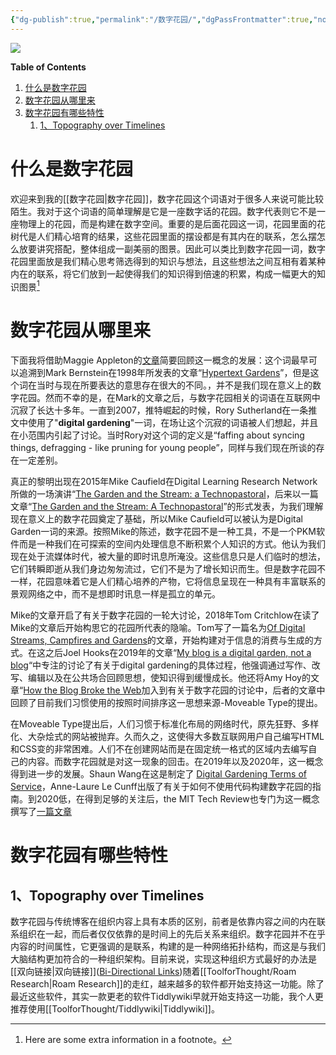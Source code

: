 ```yaml
---
{"dg-publish":true,"permalink":"/数字花园/","dgPassFrontmatter":true,"noteIcon":"","created":"2023-05-27T22:43:08.559+08:00","updated":"2023-05-28T20:50:27.274+08:00"}
---
```





![](http://photo-robin.oss-cn-beijing.aliyuncs.com/img/2023-05-27-124614.jpg)

**Table of Contents**

1. [什么是数字花园](#%E4%BB%80%E4%B9%88%E6%98%AF%E6%95%B0%E5%AD%97%E8%8A%B1%E5%9B%AD)
1. [数字花园从哪里来](#%E6%95%B0%E5%AD%97%E8%8A%B1%E5%9B%AD%E4%BB%8E%E5%93%AA%E9%87%8C%E6%9D%A5)
1. [数字花园有哪些特性](#%E6%95%B0%E5%AD%97%E8%8A%B1%E5%9B%AD%E6%9C%89%E5%93%AA%E4%BA%9B%E7%89%B9%E6%80%A7)
	1. [1、Topography over Timelines](#1%E3%80%81Topography%20over%20Timelines)



# 什么是数字花园

欢迎来到我的[[数字花园\|数字花园]]，数字花园这个词语对于很多人来说可能比较陌生。我对于这个词语的简单理解是它是一座数字话的花园。数字代表则它不是一座物理上的花园，而是构建在数字空间。重要的是后面花园这一词，花园里面的花树代是人们精心培育的结果，这些花园里面的摆设都是有其内在的联系，怎么摆怎么放要讲究搭配，整体组成一副美丽的图景。因此可以类比到数字花园一词，数字花园里面放是我们精心思考筛选得到的知识与想法，且这些想法之间互相有着某种内在的联系，将它们放到一起使得我们的知识得到倍速的积累，构成一幅更大的知识图景[^1]

# 数字花园从哪里来

下面我将借助Maggie Appleton的[文章](https://maggieappleton.com/garden-history)简要回顾这一概念的发展：这个词最早可以追溯到Mark Bernstein在1998年所发表的文章“[Hypertext Gardens](http://www.eastgate.com/garden/Enter.html)”，但是这个词在当时与现在所要表达的意思存在很大的不同。，并不是我们现在意义上的数字花园。然而不幸的是，在Mark的文章之后，与数字花园相关的词语在互联网中沉寂了长达十多年。一直到2007，推特崛起的时候，Rory Sutherland在一条推文中使用了"**digital gardening**"一词，在场让这个沉寂的词语被人们想起，并且在小范围内引起了讨论。当时Rory对这个词的定义是“faffing about syncing things, defragging - like pruning for young people”，同样与我们现在所谈的存在一定差别。

真正的黎明出现在2015年Mike Caufield在Digital Learning Research Network所做的一场演讲“[The Garden and the Stream: a Technopastoral](https://www.youtube.com/watch?v=ckv_CjyKyZY&feature=emb_logo)，后来以一篇文章“[The Garden and the Stream: A Technopastoral](https://hapgood.us/2015/10/17/the-garden-and-the-stream-a-technopastoral/)”的形式发表，为我们理解现在意义上的数字花园奠定了基础，所以Mike Caufield可以被认为是Digital Garden一词的来源。按照Mike的陈述，数字花园不是一种工具，不是一个PKM软件而是一种我们在可探索的空间内处理信息不断积累个人知识的方式。他认为我们现在处于流媒体时代，被大量的即时讯息所淹没。这些信息只是人们临时的想法，它们转瞬即逝从我们身边匆匆流过，它们不是为了增长知识而生。但是数字花园不一样，花园意味着它是人们精心培养的产物，它将信息呈现在一种具有丰富联系的景观网络之中，而不是想即时讯息一样是孤立的单元。

Mike的文章开启了有关于数字花园的一轮大讨论，2018年Tom Critchlow在读了Mike的文章后开始构思它的花园所代表的隐喻。Tom写了一篇名为[Of Digital Streams, Campfires and Gardens](https://tomcritchlow.com/2018/10/10/of-gardens-and-wikis/)的文章，开始构建对于信息的消费与生成的方式。在这之后Joel Hooks在2019年的文章“[My blog is a digital garden, not a blog](https://joelhooks.com/digital-garden)“中专注的讨论了有关于digital gardening的具体过程，他强调通过写作、改写、编辑以及在公共场合回顾思想，使知识得到缓慢成长。他还将Amy Hoy的文章“[How the Blog Broke the Web](https://stackingthebricks.com/how-blogs-broke-the-web/)加入到有关于数字花园的讨论中，后者的文章中回顾了目前我们习惯使用的按照时间排序这一思想来源-Moveable Type的提出。

在Moveable Type提出后，人们习惯于标准化布局的网络时代，原先狂野、多样化、大杂烩式的网站被抛弃。久而久之，这使得大多数互联网用户自己编写HTML和CSS变的非常困难。人们不在创建网站而是在固定统一格式的区域内去编写自己的内容。而数字花园就是对这一现象的回击。在2019年以及2020年，这一概念得到进一步的发展。Shaun Wang在这是制定了 [Digital Gardening Terms of Service](https://www.swyx.io/digital-garden-tos/)，Anne-Laure Le Cunff出版了有关于如何不使用代码构建数字花园的指南。到2020低，在得到足够的关注后，the MIT Tech Review也专门为这一概念撰写了[一篇文章](https://www.technologyreview.com/2020/09/03/1007716/digital-gardens-let-you-cultivate-your-own-little-bit-of-the-internet/)
# 数字花园有哪些特性

## 1、Topography over Timelines

数字花园与传统博客在组织内容上具有本质的区别，前者是依靠内容之间的内在联系组织在一起，而后者仅仅依靠的是时间上的先后关系来组织。数字花园并不在乎内容的时间属性，它更强调的是联系，构建的是一种网络拓扑结构，而这是与我们大脑结构更加符合的一种组织架构。目前来说，实现这种组织方式最好的办法是[[双向链接\|双向链接]]([Bi-Directional Links](https://maggieappleton.com/bidirectionals))随着[[ToolforThought/Roam Research\|Roam Research]]的走红，越来越多的软件都开始支持这一功能。除了最近这些软件，其实一款更老的软件Tiddlywiki早就开始支持这一功能，我个人更推荐使用[[ToolforThought/Tiddlywiki\|Tiddlywiki]]。

[^1]: Here are some extra information in a footnote。
